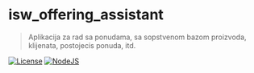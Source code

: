 # isw_offering_assistant
> Aplikacija za rad sa ponudama, sa sopstvenom bazom proizvoda, klijenata, postojecis ponuda, itd.

[![License](https://img.shields.io/badge/License-GPLv3-red.svg)](https://www.gnu.org/licenses/gpl-3.0.html)
[![NodeJS](https://img.shields.io/badge/NodeJS-22.14.0-olive.svg)](https://nodejs.org/en)
